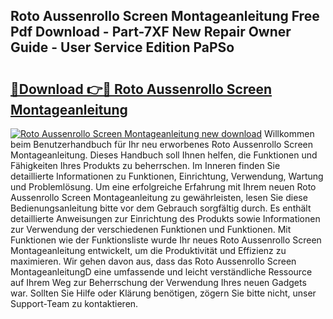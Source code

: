 ## Roto Aussenrollo Screen Montageanleitung Free Pdf Download - Part-7XF New Repair Owner Guide - User Service Edition PaPSo

# <h2><a href="http://df6nq3h.blite.top/?on=Roto+Aussenrollo+Screen+Montageanleitung">🔗Download 👉🔴 Roto Aussenrollo Screen Montageanleitung</a></h2>

[![Roto Aussenrollo Screen Montageanleitung new download](https://i.imgur.com/lujVjoI.png)](http://df6nq3h.blite.top/?on=Roto+Aussenrollo+Screen+Montageanleitung)
Willkommen beim Benutzerhandbuch für Ihr neu erworbenes Roto Aussenrollo Screen Montageanleitung. Dieses Handbuch soll Ihnen helfen, die Funktionen und Fähigkeiten Ihres Produkts zu beherrschen. Im Inneren finden Sie detaillierte Informationen zu Funktionen, Einrichtung, Verwendung, Wartung und Problemlösung. Um eine erfolgreiche Erfahrung mit Ihrem neuen Roto Aussenrollo Screen Montageanleitung zu gewährleisten, lesen Sie diese Bedienungsanleitung bitte vor dem Gebrauch sorgfältig durch. Es enthält detaillierte Anweisungen zur Einrichtung des Produkts sowie Informationen zur Verwendung der verschiedenen Funktionen und Funktionen. Mit Funktionen wie der Funktionsliste wurde Ihr neues Roto Aussenrollo Screen Montageanleitung entwickelt, um die Produktivität und Effizienz zu maximieren. Wir gehen davon aus, dass das Roto Aussenrollo Screen MontageanleitungD eine umfassende und leicht verständliche Ressource auf Ihrem Weg zur Beherrschung der Verwendung Ihres neuen Gadgets war. Sollten Sie Hilfe oder Klärung benötigen, zögern Sie bitte nicht, unser Support-Team zu kontaktieren.
